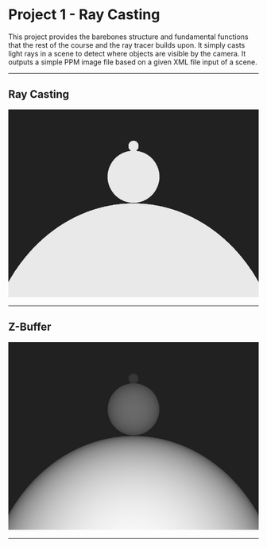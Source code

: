 Project 1 - Ray Casting
=======================

This project provides the barebones structure and fundamental functions that the rest of the course and the ray tracer builds upon. It simply casts light rays in a scene to detect where objects are visible by the camera. It outputs a simple PPM image file based on a given XML file input of a scene.


- - -


Ray Casting
-----------

![](images/prj1/ray-casting.jpg)

- - -

Z-Buffer
--------

![](images/prj1/z-buffer.jpg)

- - -
